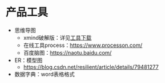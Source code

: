 # 产品工具

* 思维导图
    * xmind破解版：详见[工具下载](/articles/others/ToolsDownload.md)
    * 在线工具process：https://www.processon.com/
    * 百度脑图：https://naotu.baidu.com/
* ER：模型图
    * https://blog.csdn.net/resilient/article/details/79481277
* 数据字典：word表格格式